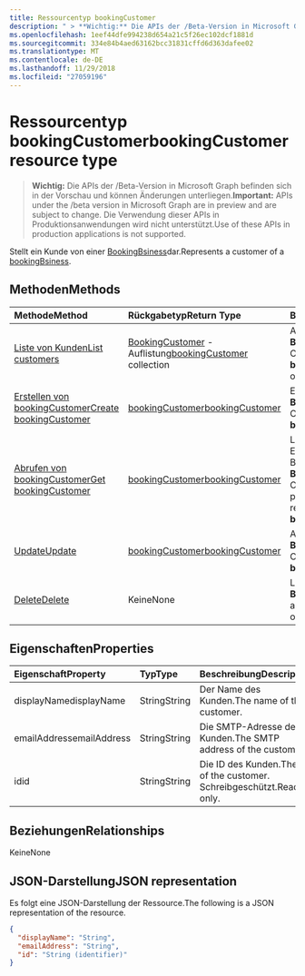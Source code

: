 ```yaml
---
title: Ressourcentyp bookingCustomer
description: " > **Wichtig:** Die APIs der /Beta-Version in Microsoft Graph befinden sich in der Vorschau und können Änderungen unterliegen. Die Verwendung dieser APIs in Produktionsanwendungen wird nicht unterstützt."
ms.openlocfilehash: 1eef44dfe994238d654a21c5f26ec102dcf1881d
ms.sourcegitcommit: 334e84b4aed63162bcc31831cffd6d363dafee02
ms.translationtype: MT
ms.contentlocale: de-DE
ms.lasthandoff: 11/29/2018
ms.locfileid: "27059196"
---
```

# <a name="bookingcustomer-resource-type"></a><span data-ttu-id="5fa3f-104">Ressourcentyp bookingCustomer</span><span class="sxs-lookup"><span data-stu-id="5fa3f-104">bookingCustomer resource type</span></span>

 > <span data-ttu-id="5fa3f-105">**Wichtig:** Die APIs der /Beta-Version in Microsoft Graph befinden sich in der Vorschau und können Änderungen unterliegen.</span><span class="sxs-lookup"><span data-stu-id="5fa3f-105">**Important:** APIs under the /beta version in Microsoft Graph are in preview and are subject to change.</span></span> <span data-ttu-id="5fa3f-106">Die Verwendung dieser APIs in Produktionsanwendungen wird nicht unterstützt.</span><span class="sxs-lookup"><span data-stu-id="5fa3f-106">Use of these APIs in production applications is not supported.</span></span>
 
<span data-ttu-id="5fa3f-107">Stellt ein Kunde von einer [BookingBsiness](bookingbusiness.md)dar.</span><span class="sxs-lookup"><span data-stu-id="5fa3f-107">Represents a customer of a [bookingBsiness](bookingbusiness.md).</span></span>


## <a name="methods"></a><span data-ttu-id="5fa3f-108">Methoden</span><span class="sxs-lookup"><span data-stu-id="5fa3f-108">Methods</span></span>

| <span data-ttu-id="5fa3f-109">Methode</span><span class="sxs-lookup"><span data-stu-id="5fa3f-109">Method</span></span>           | <span data-ttu-id="5fa3f-110">Rückgabetyp</span><span class="sxs-lookup"><span data-stu-id="5fa3f-110">Return Type</span></span>    |<span data-ttu-id="5fa3f-111">Beschreibung</span><span class="sxs-lookup"><span data-stu-id="5fa3f-111">Description</span></span>|
|:---------------|:--------|:----------|
|[<span data-ttu-id="5fa3f-112">Liste von Kunden</span><span class="sxs-lookup"><span data-stu-id="5fa3f-112">List customers</span></span>](../api/bookingbusiness-list-customers.md) | <span data-ttu-id="5fa3f-113">[BookingCustomer](bookingcustomer.md) -Auflistung</span><span class="sxs-lookup"><span data-stu-id="5fa3f-113">[bookingCustomer](bookingcustomer.md) collection</span></span> | <span data-ttu-id="5fa3f-114">Abrufen einer Liste von **BookingCustomer** -Objekten.</span><span class="sxs-lookup"><span data-stu-id="5fa3f-114">Get a list of **bookingCustomer** objects.</span></span> |
|[<span data-ttu-id="5fa3f-115">Erstellen von bookingCustomer</span><span class="sxs-lookup"><span data-stu-id="5fa3f-115">Create bookingCustomer</span></span>](../api/bookingbusiness-post-customers.md) | [<span data-ttu-id="5fa3f-116">bookingCustomer</span><span class="sxs-lookup"><span data-stu-id="5fa3f-116">bookingCustomer</span></span>](bookingcustomer.md) | <span data-ttu-id="5fa3f-117">Erstellen eines neuen **BookingCustomer** -Objekts.</span><span class="sxs-lookup"><span data-stu-id="5fa3f-117">Create a new **bookingCustomer** object.</span></span> |
|[<span data-ttu-id="5fa3f-118">Abrufen von bookingCustomer</span><span class="sxs-lookup"><span data-stu-id="5fa3f-118">Get bookingCustomer</span></span>](../api/bookingcustomer-get.md) | [<span data-ttu-id="5fa3f-119">bookingCustomer</span><span class="sxs-lookup"><span data-stu-id="5fa3f-119">bookingCustomer</span></span>](bookingcustomer.md) |<span data-ttu-id="5fa3f-120">Lesen Sie die Eigenschaften und die Beziehungen eines **BookingCustomer** -Objekts.</span><span class="sxs-lookup"><span data-stu-id="5fa3f-120">Read the properties and relationships of a **bookingCustomer** object.</span></span>|
|[<span data-ttu-id="5fa3f-121">Update</span><span class="sxs-lookup"><span data-stu-id="5fa3f-121">Update</span></span>](../api/bookingcustomer-update.md) | [<span data-ttu-id="5fa3f-122">bookingCustomer</span><span class="sxs-lookup"><span data-stu-id="5fa3f-122">bookingCustomer</span></span>](bookingcustomer.md) |<span data-ttu-id="5fa3f-123">Aktualisieren eines **BookingCustomer** -Objekts.</span><span class="sxs-lookup"><span data-stu-id="5fa3f-123">Update a **bookingCustomer** object.</span></span> |
|[<span data-ttu-id="5fa3f-124">Delete</span><span class="sxs-lookup"><span data-stu-id="5fa3f-124">Delete</span></span>](../api/bookingcustomer-delete.md) | <span data-ttu-id="5fa3f-125">Keine</span><span class="sxs-lookup"><span data-stu-id="5fa3f-125">None</span></span> |<span data-ttu-id="5fa3f-126">Löscht ein Objekt **BookingCustomer** .</span><span class="sxs-lookup"><span data-stu-id="5fa3f-126">Delete a **bookingCustomer** object.</span></span> |

## <a name="properties"></a><span data-ttu-id="5fa3f-127">Eigenschaften</span><span class="sxs-lookup"><span data-stu-id="5fa3f-127">Properties</span></span>
| <span data-ttu-id="5fa3f-128">Eigenschaft</span><span class="sxs-lookup"><span data-stu-id="5fa3f-128">Property</span></span>     | <span data-ttu-id="5fa3f-129">Typ</span><span class="sxs-lookup"><span data-stu-id="5fa3f-129">Type</span></span>   |<span data-ttu-id="5fa3f-130">Beschreibung</span><span class="sxs-lookup"><span data-stu-id="5fa3f-130">Description</span></span>|
|:---------------|:--------|:----------|
|<span data-ttu-id="5fa3f-131">displayName</span><span class="sxs-lookup"><span data-stu-id="5fa3f-131">displayName</span></span>|<span data-ttu-id="5fa3f-132">String</span><span class="sxs-lookup"><span data-stu-id="5fa3f-132">String</span></span>|<span data-ttu-id="5fa3f-133">Der Name des Kunden.</span><span class="sxs-lookup"><span data-stu-id="5fa3f-133">The name of the customer.</span></span>|
|<span data-ttu-id="5fa3f-134">emailAddress</span><span class="sxs-lookup"><span data-stu-id="5fa3f-134">emailAddress</span></span>|<span data-ttu-id="5fa3f-135">String</span><span class="sxs-lookup"><span data-stu-id="5fa3f-135">String</span></span>|<span data-ttu-id="5fa3f-136">Die SMTP-Adresse des Kunden.</span><span class="sxs-lookup"><span data-stu-id="5fa3f-136">The SMTP address of the customer.</span></span>|
|<span data-ttu-id="5fa3f-137">id</span><span class="sxs-lookup"><span data-stu-id="5fa3f-137">id</span></span>|<span data-ttu-id="5fa3f-138">String</span><span class="sxs-lookup"><span data-stu-id="5fa3f-138">String</span></span>| <span data-ttu-id="5fa3f-139">Die ID des Kunden.</span><span class="sxs-lookup"><span data-stu-id="5fa3f-139">The ID of the customer.</span></span> <span data-ttu-id="5fa3f-140">Schreibgeschützt.</span><span class="sxs-lookup"><span data-stu-id="5fa3f-140">Read-only.</span></span>|

## <a name="relationships"></a><span data-ttu-id="5fa3f-141">Beziehungen</span><span class="sxs-lookup"><span data-stu-id="5fa3f-141">Relationships</span></span>
<span data-ttu-id="5fa3f-142">Keine</span><span class="sxs-lookup"><span data-stu-id="5fa3f-142">None</span></span>


## <a name="json-representation"></a><span data-ttu-id="5fa3f-143">JSON-Darstellung</span><span class="sxs-lookup"><span data-stu-id="5fa3f-143">JSON representation</span></span>

<span data-ttu-id="5fa3f-144">Es folgt eine JSON-Darstellung der Ressource.</span><span class="sxs-lookup"><span data-stu-id="5fa3f-144">The following is a JSON representation of the resource.</span></span>

<!-- {
  "blockType": "resource",
  "optionalProperties": [

  ],
  "@odata.type": "microsoft.graph.bookingCustomer"
}-->

```json
{
  "displayName": "String",
  "emailAddress": "String",
  "id": "String (identifier)"
}

```

<!-- uuid: 8fcb5dbc-d5aa-4681-8e31-b001d5168d79
2015-10-25 14:57:30 UTC -->
<!-- {
  "type": "#page.annotation",
  "description": "bookingCustomer resource",
  "keywords": "",
  "section": "documentation",
  "tocPath": ""
}-->